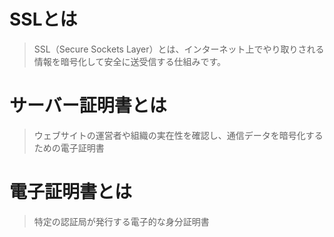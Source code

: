 # SSLとは
> SSL（Secure Sockets Layer）とは、インターネット上でやり取りされる情報を暗号化して安全に送受信する仕組みです。

# サーバー証明書とは
> ウェブサイトの運営者や組織の実在性を確認し、通信データを暗号化するための電子証明書

# 電子証明書とは
> 特定の認証局が発行する電子的な身分証明書 


